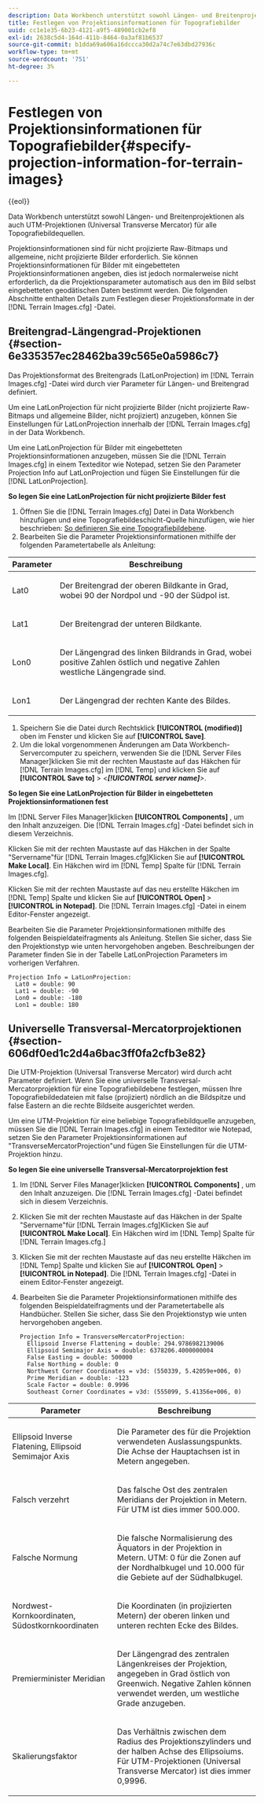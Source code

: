 ```yaml
---
description: Data Workbench unterstützt sowohl Längen- und Breitenprojektionen als auch UTM-Projektionen (Universal Transverse Mercator) für alle Topografiebildequellen.
title: Festlegen von Projektionsinformationen für Topografiebilder
uuid: cc1e1e35-6b23-4121-a9f5-489001cb2ef8
exl-id: 2638c5d4-164d-411b-8464-0a3af81b6537
source-git-commit: b1dda69a606a16dccca30d2a74c7e63dbd27936c
workflow-type: tm+mt
source-wordcount: '751'
ht-degree: 3%

---
```


# Festlegen von Projektionsinformationen für Topografiebilder{#specify-projection-information-for-terrain-images}

{{eol}}

Data Workbench unterstützt sowohl Längen- und Breitenprojektionen als auch UTM-Projektionen (Universal Transverse Mercator) für alle Topografiebildequellen.

Projektionsinformationen sind für nicht projizierte Raw-Bitmaps und allgemeine, nicht projizierte Bilder erforderlich. Sie können Projektionsinformationen für Bilder mit eingebetteten Projektionsinformationen angeben, dies ist jedoch normalerweise nicht erforderlich, da die Projektionsparameter automatisch aus den im Bild selbst eingebetteten geodätischen Daten bestimmt werden. Die folgenden Abschnitte enthalten Details zum Festlegen dieser Projektionsformate in der [!DNL Terrain Images.cfg] -Datei.

## Breitengrad-Längengrad-Projektionen {#section-6e335357ec28462ba39c565e0a5986c7}

Das Projektionsformat des Breitengrads (LatLonProjection) im [!DNL Terrain Images.cfg] -Datei wird durch vier Parameter für Längen- und Breitengrad definiert.

Um eine LatLonProjection für nicht projizierte Bilder (nicht projizierte Raw-Bitmaps und allgemeine Bilder, nicht projiziert) anzugeben, können Sie Einstellungen für LatLonProjection innerhalb der [!DNL Terrain Images.cfg] in der Data Workbench.

Um eine LatLonProjection für Bilder mit eingebetteten Projektionsinformationen anzugeben, müssen Sie die [!DNL Terrain Images.cfg] in einem Texteditor wie Notepad, setzen Sie den Parameter Projection Info auf LatLonProjection und fügen Sie Einstellungen für die [!DNL LatLonProjection].

**So legen Sie eine LatLonProjection für nicht projizierte Bilder fest**

1. Öffnen Sie die [!DNL Terrain Images.cfg] Datei in Data Workbench hinzufügen und eine Topografiebildeschicht-Quelle hinzufügen, wie hier beschrieben: [So definieren Sie eine Topografiebildebene](../../../../home/c-get-started/c-im-layers/c-ter-img-layers/c-ter-img-layers.md#concept-f4b3a20969354ca38955e3fd5beb0f4f).
1. Bearbeiten Sie die Parameter Projektionsinformationen mithilfe der folgenden Parametertabelle als Anleitung:

<table id="table_32F6EADB2DA34592ABD6FFAC9E00BB27"> 
 <thead> 
  <tr> 
   <th colname="col1" class="entry"> Parameter </th> 
   <th colname="col2" class="entry"> Beschreibung </th> 
  </tr>
 </thead>
 <tbody> 
  <tr> 
   <td colname="col1"> <p>Lat0 </p> </td> 
   <td colname="col2"> <p>Der Breitengrad der oberen Bildkante in Grad, wobei 90 der Nordpol und -90 der Südpol ist. </p> </td> 
  </tr> 
  <tr> 
   <td colname="col1"> <p>Lat1 </p> </td> 
   <td colname="col2"> <p>Der Breitengrad der unteren Bildkante. </p> </td> 
  </tr> 
  <tr> 
   <td colname="col1"> <p>Lon0 </p> </td> 
   <td colname="col2"> <p>Der Längengrad des linken Bildrands in Grad, wobei positive Zahlen östlich und negative Zahlen westliche Längengrade sind. </p> </td> 
  </tr> 
  <tr> 
   <td colname="col1"> <p>Lon1 </p> </td> 
   <td colname="col2"> <p>Der Längengrad der rechten Kante des Bildes. </p> </td> 
  </tr> 
 </tbody> 
</table>

1. Speichern Sie die Datei durch Rechtsklick **[!UICONTROL (modified)]** oben im Fenster und klicken Sie auf **[!UICONTROL Save]**.
1. Um die lokal vorgenommenen Änderungen am Data Workbench-Servercomputer zu speichern, verwenden Sie die [!DNL Server Files Manager]klicken Sie mit der rechten Maustaste auf das Häkchen für [!DNL Terrain Images.cfg] im [!DNL Temp] und klicken Sie auf **[!UICONTROL Save to]** > *&lt;**[!UICONTROL server name]**>*.

**So legen Sie eine LatLonProjection für Bilder in eingebetteten Projektionsinformationen fest**

Im [!DNL Server Files Manager]klicken **[!UICONTROL Components]** , um den Inhalt anzuzeigen. Die [!DNL Terrain Images.cfg] -Datei befindet sich in diesem Verzeichnis.

Klicken Sie mit der rechten Maustaste auf das Häkchen in der Spalte &quot;Servername&quot;für [!DNL Terrain Images.cfg]Klicken Sie auf **[!UICONTROL Make Local]**. Ein Häkchen wird im [!DNL Temp] Spalte für [!DNL Terrain Images.cfg].

Klicken Sie mit der rechten Maustaste auf das neu erstellte Häkchen im [!DNL Temp] Spalte und klicken Sie auf **[!UICONTROL Open]** > **[!UICONTROL in Notepad]**. Die [!DNL Terrain Images.cfg] -Datei in einem Editor-Fenster angezeigt.

Bearbeiten Sie die Parameter Projektionsinformationen mithilfe des folgenden Beispieldateifragments als Anleitung. Stellen Sie sicher, dass Sie den Projektionstyp wie unten hervorgehoben angeben. Beschreibungen der Parameter finden Sie in der Tabelle LatLonProjection Parameters im vorherigen Verfahren.

```
Projection Info = LatLonProjection:
  Lat0 = double: 90
  Lat1 = double: -90
  Lon0 = double: -180
  Lon1 = double: 180
```

## Universelle Transversal-Mercatorprojektionen {#section-606df0ed1c2d4a6bac3ff0fa2cfb3e82}

Die UTM-Projektion (Universal Transverse Mercator) wird durch acht Parameter definiert. Wenn Sie eine universelle Transversal-Mercatorprojektion für eine Topografiebildebene festlegen, müssen Ihre Topografiebildedateien mit false (projiziert) nördlich an die Bildspitze und false Eastern an die rechte Bildseite ausgerichtet werden.

Um eine UTM-Projektion für eine beliebige Topografiebildquelle anzugeben, müssen Sie die [!DNL Terrain Images.cfg] in einem Texteditor wie Notepad, setzen Sie den Parameter Projektionsinformationen auf &quot;TransverseMercatorProjection&quot;und fügen Sie Einstellungen für die UTM-Projektion hinzu.

**So legen Sie eine universelle Transversal-Mercatorprojektion fest**

1. Im [!DNL Server Files Manager]klicken **[!UICONTROL Components]** , um den Inhalt anzuzeigen. Die [!DNL Terrain Images.cfg] -Datei befindet sich in diesem Verzeichnis.
1. Klicken Sie mit der rechten Maustaste auf das Häkchen in der Spalte &quot;Servername&quot;für [!DNL Terrain Images.cfg]Klicken Sie auf **[!UICONTROL Make Local]**. Ein Häkchen wird im [!DNL Temp] Spalte für [!DNL Terrain Images.cfg.]
1. Klicken Sie mit der rechten Maustaste auf das neu erstellte Häkchen im [!DNL Temp] Spalte und klicken Sie auf **[!UICONTROL Open]** > **[!UICONTROL in Notepad]**. Die [!DNL Terrain Images.cfg] -Datei in einem Editor-Fenster angezeigt.
1. Bearbeiten Sie die Parameter Projektionsinformationen mithilfe des folgenden Beispieldateifragments und der Parametertabelle als Handbücher. Stellen Sie sicher, dass Sie den Projektionstyp wie unten hervorgehoben angeben.

   ```
   Projection Info = TransverseMercatorProjection:
     Ellipsoid Inverse Flattening = double: 294.9786982139006
     Ellipsoid Semimajor Axis = double: 6378206.4000000004
     False Easting = double: 500000
     False Northing = double: 0
     Northwest Corner Coordinates = v3d: (550339, 5.42059e+006, 0)
     Prime Meridian = double: -123
     Scale Factor = double: 0.9996
     Southeast Corner Coordinates = v3d: (555099, 5.41356e+006, 0)
   ```

<table id="table_71AEEAE808B9436B9846987A54D5D1D2"> 
 <thead> 
  <tr> 
   <th colname="col1" class="entry"> Parameter </th> 
   <th colname="col2" class="entry"> Beschreibung </th> 
  </tr>
 </thead>
 <tbody> 
  <tr> 
   <td colname="col1"> <p>Ellipsoid Inverse Flatening, Ellipsoid Semimajor Axis </p> </td> 
   <td colname="col2"> <p>Die Parameter des für die Projektion verwendeten Auslassungspunkts. Die Achse der Hauptachsen ist in Metern angegeben. </p> </td> 
  </tr> 
  <tr> 
   <td colname="col1"> <p>Falsch verzehrt </p> </td> 
   <td colname="col2"> <p>Das falsche Ost des zentralen Meridians der Projektion in Metern. Für UTM ist dies immer 500.000. </p> </td> 
  </tr> 
  <tr> 
   <td colname="col1"> <p>Falsche Normung </p> </td> 
   <td colname="col2"> <p>Die falsche Normalisierung des Äquators in der Projektion in Metern. UTM: 0 für die Zonen auf der Nordhalbkugel und 10.000 für die Gebiete auf der Südhalbkugel. </p> </td> 
  </tr> 
  <tr> 
   <td colname="col1"> <p>Nordwest-Kornkoordinaten, Südostkornkoordinaten </p> </td> 
   <td colname="col2"> <p>Die Koordinaten (in projizierten Metern) der oberen linken und unteren rechten Ecke des Bildes. </p> </td> 
  </tr> 
  <tr> 
   <td colname="col1"> <p>Premierminister Meridian </p> </td> 
   <td colname="col2"> <p>Der Längengrad des zentralen Längenkreises der Projektion, angegeben in Grad östlich von Greenwich. Negative Zahlen können verwendet werden, um westliche Grade anzugeben. </p> </td> 
  </tr> 
  <tr> 
   <td colname="col1"> <p>Skalierungsfaktor </p> </td> 
   <td colname="col2"> <p>Das Verhältnis zwischen dem Radius des Projektionszylinders und der halben Achse des Ellipsoiums. Für UTM-Projektionen (Universal Transverse Mercator) ist dies immer 0,9996. </p> </td> 
  </tr> 
 </tbody> 
</table>
